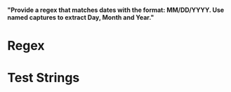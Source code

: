 #### "Provide a regex that matches dates with the format: MM/DD/YYYY. Use named captures to extract Day, Month and Year."

# Regex

# Test Strings